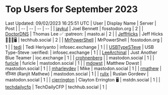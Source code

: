 # Top Users for September 2023
Last Updated: 09/02/2023 16:25:51 UTC
| User | Display Name | Server | Post |
| -- | -- | -- | -- |
| [jaykul](https://fosstodon.org/@jaykul) | Joel Bennett | fosstodon.org | 2 |
| [DoctorDNS](https://masto.ai/@DoctorDNS) | Thomas Lee ✅ :patreon: | masto.ai | 2 |
| [JeffHicks](https://techhub.social/@JeffHicks) | Jeff Hicks 🐶🎼🍷🖥️ | techhub.social | 2 |
| [MrPowerShell](https://fosstodon.org/@MrPowerShell) | MrPowerShell | fosstodon.org | 1 |
| [tedi](https://infosec.exchange/@tedi) | Tedi Heriyanto | infosec.exchange | 1 |
| [USBTypeSTeve](https://infosec.exchange/@USBTypeSTeve) | USB Type-Steve :verified: | infosec.exchange | 1 |
| [LeeArchinal](https://ioc.exchange/@LeeArchinal) | Just Another Blue Teamer | ioc.exchange | 1 |
| [crohnenberg](https://mastodon.social/@crohnenberg) |  | mastodon.social | 1 |
| [furicle](https://mastodon.social/@furicle) | furicle | mastodon.social | 1 |
| [mdowst](https://mastodon.social/@mdowst) | Matthew Dowst | mastodon.social | 1 |
| [mharleydev](https://mastodon.social/@mharleydev) | Mike | mastodon.social | 1 |
| [rmathew](https://mastodon.social/@rmathew) | रञ्जित (Ranjit Mathew) | mastodon.social | 1 |
| [rulix](https://mastodon.social/@rulix) | Ruslan Gordeev | mastodon.social | 1 |
| [cjerrington](https://mstdn.social/@cjerrington) | Clayton Errington 🖥️ | mstdn.social | 1 |
| [techdailycfp](https://techhub.social/@techdailycfp) | TechDailyCFP | techhub.social | 1 |
